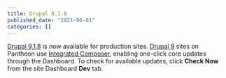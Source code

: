 ```yaml
---
title: Drupal 9.1.8
published_date: "2021-06-01"
categories: []
---
```

[Drupal 9.1.8](https://www.drupal.org/project/drupal/releases/9.1.8) is now available for production sites. [Drupal 9](/drupal) sites on Pantheon use [Integrated Composer](/guides/integrated-composer), enabling one-click core updates through the Dashboard. To check for available updates, click **Check Now** from the site Dashboard **Dev** tab.
